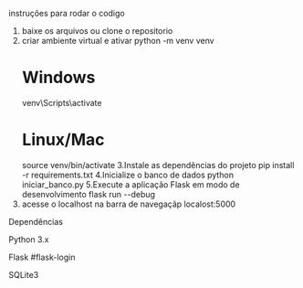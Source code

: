   instruções para rodar o codigo
  
1. baixe os arquivos ou clone o repositorio
2. criar ambiente virtual e ativar
     python -m venv venv
     # Windows
     venv\Scripts\activate
     # Linux/Mac
     source venv/bin/activate
3.Instale as dependências do projeto
     pip install -r requirements.txt
4.Inicialize o banco de dados
     python iniciar_banco.py
5.Execute a aplicação Flask em modo de desenvolvimento
     flask run --debug
6. acesse o localhost na barra de navegaçãp
     localost:5000

  Dependências

Python 3.x

Flask
#flask-login

SQLite3

